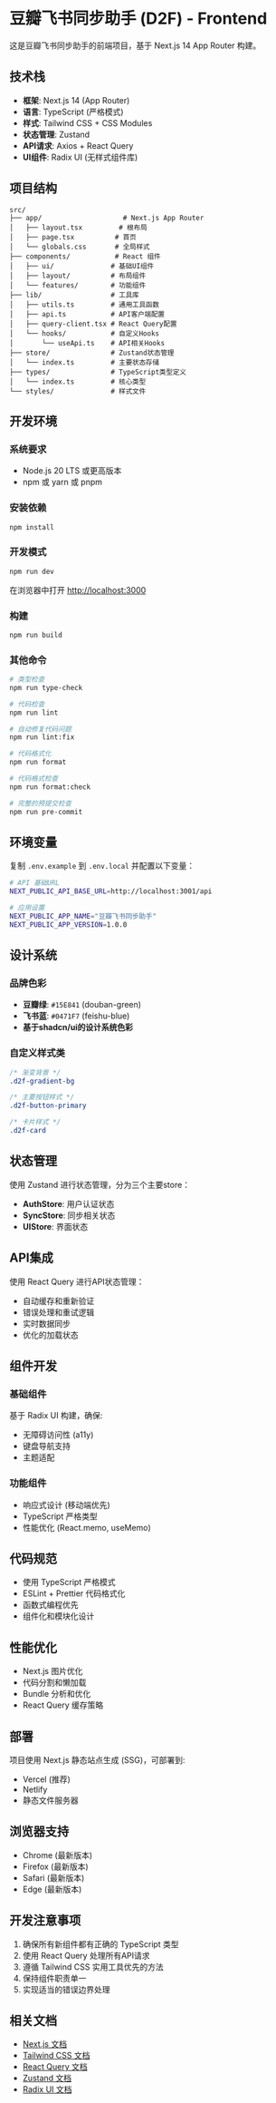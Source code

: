 # 豆瓣飞书同步助手 (D2F) - Frontend

这是豆瓣飞书同步助手的前端项目，基于 Next.js 14 App Router 构建。

## 技术栈

- **框架**: Next.js 14 (App Router)
- **语言**: TypeScript (严格模式)
- **样式**: Tailwind CSS + CSS Modules
- **状态管理**: Zustand
- **API请求**: Axios + React Query
- **UI组件**: Radix UI (无样式组件库)

## 项目结构

```
src/
├── app/                    # Next.js App Router
│   ├── layout.tsx         # 根布局
│   ├── page.tsx          # 首页
│   └── globals.css       # 全局样式
├── components/           # React 组件
│   ├── ui/              # 基础UI组件
│   ├── layout/          # 布局组件
│   └── features/        # 功能组件
├── lib/                 # 工具库
│   ├── utils.ts         # 通用工具函数
│   ├── api.ts           # API客户端配置
│   ├── query-client.tsx # React Query配置
│   └── hooks/           # 自定义Hooks
│       └── useApi.ts    # API相关Hooks
├── store/               # Zustand状态管理
│   └── index.ts         # 主要状态存储
├── types/               # TypeScript类型定义
│   └── index.ts         # 核心类型
└── styles/              # 样式文件
```

## 开发环境

### 系统要求

- Node.js 20 LTS 或更高版本
- npm 或 yarn 或 pnpm

### 安装依赖

```bash
npm install
```

### 开发模式

```bash
npm run dev
```

在浏览器中打开 [http://localhost:3000](http://localhost:3000)

### 构建

```bash
npm run build
```

### 其他命令

```bash
# 类型检查
npm run type-check

# 代码检查
npm run lint

# 自动修复代码问题
npm run lint:fix

# 代码格式化
npm run format

# 代码格式检查
npm run format:check

# 完整的预提交检查
npm run pre-commit
```

## 环境变量

复制 `.env.example` 到 `.env.local` 并配置以下变量：

```bash
# API 基础URL
NEXT_PUBLIC_API_BASE_URL=http://localhost:3001/api

# 应用设置
NEXT_PUBLIC_APP_NAME="豆瓣飞书同步助手"
NEXT_PUBLIC_APP_VERSION=1.0.0
```

## 设计系统

### 品牌色彩

- **豆瓣绿**: `#15E841` (douban-green)
- **飞书蓝**: `#0471F7` (feishu-blue)
- **基于shadcn/ui的设计系统色彩**

### 自定义样式类

```css
/* 渐变背景 */
.d2f-gradient-bg

/* 主要按钮样式 */
.d2f-button-primary

/* 卡片样式 */
.d2f-card
```

## 状态管理

使用 Zustand 进行状态管理，分为三个主要store：

- **AuthStore**: 用户认证状态
- **SyncStore**: 同步相关状态
- **UIStore**: 界面状态

## API集成

使用 React Query 进行API状态管理：

- 自动缓存和重新验证
- 错误处理和重试逻辑
- 实时数据同步
- 优化的加载状态

## 组件开发

### 基础组件

基于 Radix UI 构建，确保:
- 无障碍访问性 (a11y)
- 键盘导航支持
- 主题适配

### 功能组件

- 响应式设计 (移动端优先)
- TypeScript 严格类型
- 性能优化 (React.memo, useMemo)

## 代码规范

- 使用 TypeScript 严格模式
- ESLint + Prettier 代码格式化
- 函数式编程优先
- 组件化和模块化设计

## 性能优化

- Next.js 图片优化
- 代码分割和懒加载
- Bundle 分析和优化
- React Query 缓存策略

## 部署

项目使用 Next.js 静态站点生成 (SSG)，可部署到:

- Vercel (推荐)
- Netlify
- 静态文件服务器

## 浏览器支持

- Chrome (最新版本)
- Firefox (最新版本)
- Safari (最新版本)
- Edge (最新版本)

## 开发注意事项

1. 确保所有新组件都有正确的 TypeScript 类型
2. 使用 React Query 处理所有API请求
3. 遵循 Tailwind CSS 实用工具优先的方法
4. 保持组件职责单一
5. 实现适当的错误边界处理

## 相关文档

- [Next.js 文档](https://nextjs.org/docs)
- [Tailwind CSS 文档](https://tailwindcss.com/docs)
- [React Query 文档](https://tanstack.com/query)
- [Zustand 文档](https://zustand-demo.pmnd.rs)
- [Radix UI 文档](https://radix-ui.com)
